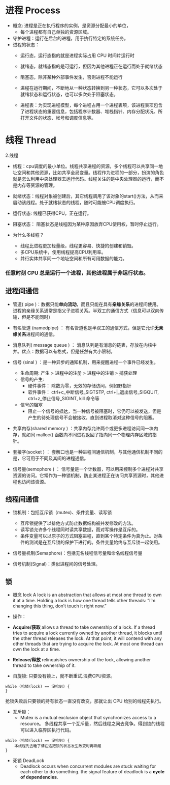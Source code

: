 # 进程 Process

- 概念: 进程是正在执行程序的实例，是资源分配最小的单位，
    - 每个进程都有自己单独的资源区域。
- 守护进程：运行在后台的进程，用于执行特定的系统任务。
- 进程的状态：
    - 运行态，运行态指的就是进程实际占用 CPU 时间片运行时
    - 就绪态，就绪态指的是可运行，但因为其他进程正在运行而处于就绪状态
    - 阻塞态，除非某种外部事件发生，否则进程不能运行
    
    - 进程在运行期间，不断地从一种状态转换到另一种状态，它可以多次处于就绪状态和运行状态，也可以多次处于阻塞状态。
    - 进程表：为实现进程模型，每个进程占用一个进程表项，该进程表项包含了进程状态的重要信息，包括程序计数器、堆栈指针、内存分配状况、所打开文件的状态、帐号和调度信息等。

# 线程 Thread
2.线程
- 线程：cpu调度的最小单位。线程共享进程的资源，多个线程可以共享同一地址空间和其他资源，比如共享全局变量。线程作为进程的一部分，扮演的角色就是怎么利用中央处理器去运行代码。线程关注的是中央处理器的运行，而不是内存等资源的管理。
- 就绪状态：线程对象被创建后，其它线程调用了该对象的start()方法，从而来启动该线程。处于就绪状态的线程，随时可能被CPU调度执行。
- 运行状态: 线程已获得CPU，正在运行。
- 阻塞状态： 阻塞状态是线程因为某种原因放弃CPU使用权，暂时停止运行。

- 为什么多线程？
    - 线程比进程更加轻量级，线程更容易、快捷的创建和销毁。
    - 多CPU系统中，使用线程提高CPU利用率。
    - 并行实体共享同一个地址空间和所有可用数据的能力。

### 任意时刻 CPU 总是运行一个进程，其他进程属于非运行状态。

## 进程间通信
- 管道( pipe )：数据只能**单向流动**，而且只能在具有**亲缘关系**的进程间使用。进程的亲缘关系通常是指父子进程关系。半双工的通信方式（信息可以双向传输，但是不能同时）

- 有名管道 (namedpipe) ： 有名管道也是半双工的通信方式，但是它允许**无亲缘关系**进程间的通信。

- 消息队列( message queue ) ： 消息队列是有消息的链表，存放在内核中并。优点：数据可以有格式，但是任然有大小限制。

- 信号 (sinal ) ：是一种异步的通知机制，用来提醒进程一个事件已经发生。
    - 生命周期: 产生 > 进程中的注册 > 进程中的注销 > 捕获处理
    - 信号的产生: 
        - 硬件事件： 除数为零，无效的存储访问，例如野指针
        - 软件事件： ctrl+c_中断信号_SIGTSTP, ctrl+|_退出信号_SIGQUIT, ctrl+z_停止信号_SIGINT, kill 命令等
    - 信号的阻塞
        - 阻止一个信号的抵达，当一种信号被阻塞时，它仍可以被发送，但是产生的待处理信号不会被接收，直到进程取消对这种信号的阻塞。

- 共享内存(shared memory ) ：共享内存允许两个或更多进程访问同一块内存，就如同 malloc() 函数向不同进程返回了指向同一个物理内存区域的指针。

- 套接字(socket ) ： 套解口也是一种进程间通信机制，与其他通信机制不同的是，它可用于不同及其间的进程通信。

- 信号量(semophore ) ： 信号量是一个计数器，可以用来控制多个进程对共享资源的访问。它常作为一种锁机制，防止某进程正在访问共享资源时，其他进程也访问该资源。


## 线程间通信

- 锁机制：包括互斥锁（mutex)、条件变量、读写锁

    - 互斥锁提供了以排他方式防止数据结构被并发修改的方法。
    - 读写锁允许多个线程同时读共享数据，而对写操作是互斥的。
    - 条件变量可以以原子的方式阻塞进程，直到某个特定条件为真为止。对条件的测试是在互斥锁的保护下进行的。条件变量始终与互斥锁一起使用。
- 信号量机制(Semaphore)：包括无名线程信号量和命名线程信号量

- 信号机制(Signal)：类似进程间的信号处理。

## 锁
- 概念 lock A lock is an abstraction that allows at most one thread to own it at a time. Holding a lock is how one thread tells other threads: “I’m changing this thing, don’t touch it right now.”
- 操作：

- **Acquire/获取** allows a thread to take ownership of a lock. If a thread tries to acquire a lock currently owned by another thread, it blocks until the other thread releases the lock. At that point, it will contend with any other threads that are trying to acquire the lock. At most one thread can own the lock at a time.

- **Release/释放** relinquishes ownership of the lock, allowing another thread to take ownership of it.

- 自旋锁: 只要没有锁上，就不断重试.浪费CPU资源。
```
while (抢锁(lock) == 没抢到) {
}
```
抢锁失败后只要锁的持有状态一直没有改变，那就让出 CPU 给别的线程先执行。

- 互斥锁： 
    -  Mutex is a mutual exclusion object that synchronizes access to a resource。
    多线程共享一个互斥量，然后线程之间去竞争。得到锁的线程可以进入临界区执行代码。
```
while (抢锁(lock) == 没抢到) {
    本线程先去睡了请在这把锁的状态发生改变时再唤醒
}
```
- 死锁 DeadLock
    - Deadlock occurs when concurrent modules are stuck waiting for each other to do something. the signal feature of deadlock is a **cycle of dependencies**.